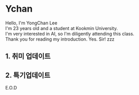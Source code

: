 # Ychan
Hello, I'm YongChan Lee  
I'm 23 years old and a student at Kookmin University.  
I'm very interested in AI, so I'm diligently attending this class.  
Thank you for reading my introduction.
Yes. Sir! zzz
## 1. 취미 업데이트  
## 2. 특기업데이트  
E.O.D
